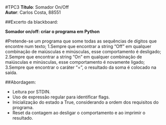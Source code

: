 #TPC3
**Título**: Somador On/Off \
**Autor**: Carlos Costa, 88551

##Excerto da blackboard:

**Somador on/off: criar o programa em Python**

#Pretende-se um programa que some todas as sequências de dígitos que encontre num texto;
    1.Sempre que encontrar a string “Off” em qualquer combinação de maiúsculas e minúsculas, esse comportamento é desligado;
    2.Sempre que encontrar a string “On” em qualquer combinação de maiúsculas e minúsculas, esse comportamento é novamente ligado;
    3.Sempre que encontrar o caráter “=”, o resultado da soma é colocado na saída.

##Abordagem:
- Leitura por STDIN.
- Uso de expressão regular para identificar flags.
- Inicialização do estado a True, considerando a ordem dos requisitos do programa.
- Reset da contagem ao desligar o comportamento e ao imprimir o resultado.
